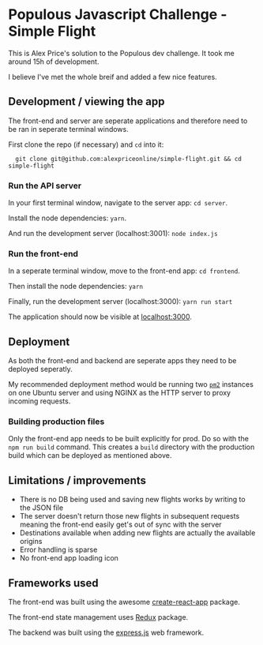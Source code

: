 # Populous Javascript Challenge - Simple Flight

This is Alex Price's solution to the Populous dev challenge. It took me
around 15h of development.

I believe I've met the whole breif and added a few nice features.

## Development / viewing the app

The front-end and server are seperate applications and therefore need to be
ran in seperate terminal windows.

First clone the repo (if necessary) and `cd` into it:

```
  git clone git@github.com:alexpriceonline/simple-flight.git && cd simple-flight
```

### Run the API server

In your first terminal window, navigate to the server app: `cd server`.

Install the node dependencies: `yarn`.

And run the development server (localhost:3001): `node index.js`


### Run the front-end

In a seperate terminal window, move to the front-end app: `cd frontend`.

Then install the node dependencies: `yarn`

Finally, run the development server (localhost:3000): `yarn run start`

The application should now be visible at [localhost:3000](http://localhost:3000).

## Deployment

As both the front-end and backend are seperate apps they need to be deployed
seperatly.

My recommended deployment method would be running two [`pm2`](https://github.com/Unitech/pm2)
instances on one Ubuntu server and using NGINX as the HTTP server to proxy
incoming requests.

### Building production files

Only the front-end app needs to be built explicitly for prod. Do so with the
`npm run build` command. This creates a `build` directory with the production
build which can be deployed as mentioned above.

## Limitations / improvements

- There is no DB being used and saving new flights works by writing to the JSON file
- The server doesn't return those new flights in subsequent requests meaning the front-end easily get's out of sync with the server
- Destinations available when adding new flights are actually the available origins
- Error handling is sparse
- No front-end app loading icon

## Frameworks used

The front-end was built using the awesome [create-react-app](https://github.com/facebookincubator/create-react-app) package.

The front-end state management uses [Redux](https://github.com/reactjs/redux) package.

The backend was built using the [express.js](https://github.com/expressjs/express) web framework.
